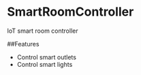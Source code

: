 # SmartRoomController
IoT smart room controller

##Features 
* Control smart outlets 
* Control smart lights
